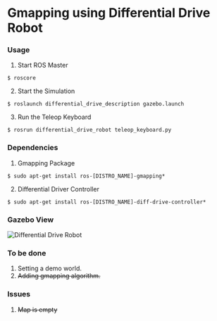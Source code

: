 # Gmapping using Differential Drive Robot

### Usage
1. Start ROS Master
```
$ roscore
```

2. Start the Simulation
```
$ roslaunch differential_drive_description gazebo.launch
````

3. Run the Teleop Keyboard
```
$ rosrun differential_drive_robot teleop_keyboard.py
```

### Dependencies
1. Gmapping Package
```
$ sudo apt-get install ros-[DISTRO_NAME]-gmapping*
```

2. Differential Driver Controller
```
$ sudo apt-get install ros-[DISTRO_NAME]-diff-drive-controller*
```

### Gazebo View
![Differential Drive Robot](images/model.jpg)


### To be done
1. Setting a demo world.
2. <del> Adding gmapping algorithm. </del>

### Issues
1. <del> Map is empty </del>
